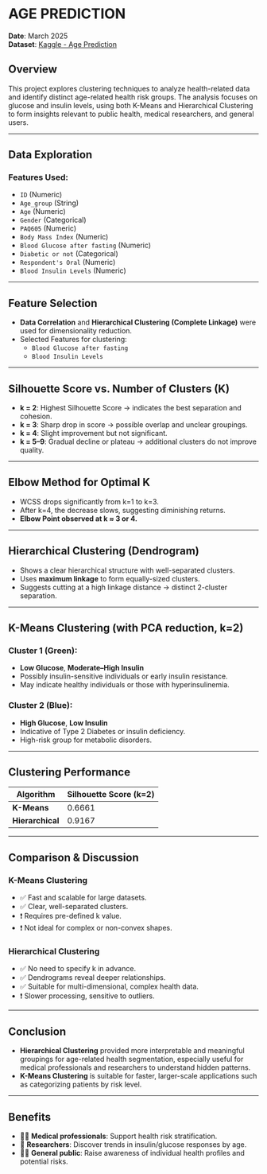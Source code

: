 # AGE PREDICTION

**Date**: March 2025  
**Dataset**: [Kaggle - Age Prediction](https://www.kaggle.com/datasets/pooriamst/age-prediction)

## Overview

This project explores clustering techniques to analyze health-related data and identify distinct age-related health risk groups. The analysis focuses on glucose and insulin levels, using both K-Means and Hierarchical Clustering to form insights relevant to public health, medical researchers, and general users.

---

## Data Exploration

### Features Used:
- `ID` (Numeric)
- `Age_group` (String)
- `Age` (Numeric)
- `Gender` (Categorical)
- `PAQ605` (Numeric)
- `Body Mass Index` (Numeric)
- `Blood Glucose after fasting` (Numeric)
- `Diabetic or not` (Categorical)
- `Respondent's Oral` (Numeric)
- `Blood Insulin Levels` (Numeric)

---

## Feature Selection

- **Data Correlation** and **Hierarchical Clustering (Complete Linkage)** were used for dimensionality reduction.
- Selected Features for clustering:
  - `Blood Glucose after fasting`
  - `Blood Insulin Levels`

---

## Silhouette Score vs. Number of Clusters (K)

- **k = 2**: Highest Silhouette Score → indicates the best separation and cohesion.
- **k = 3**: Sharp drop in score → possible overlap and unclear groupings.
- **k = 4**: Slight improvement but not significant.
- **k = 5–9**: Gradual decline or plateau → additional clusters do not improve quality.

---

## Elbow Method for Optimal K

- WCSS drops significantly from k=1 to k=3.
- After k=4, the decrease slows, suggesting diminishing returns.
- **Elbow Point observed at k ≈ 3 or 4.**

---

## Hierarchical Clustering (Dendrogram)

- Shows a clear hierarchical structure with well-separated clusters.
- Uses **maximum linkage** to form equally-sized clusters.
- Suggests cutting at a high linkage distance → distinct 2-cluster separation.

---

## K-Means Clustering (with PCA reduction, k=2)

### Cluster 1 (Green):
- **Low Glucose**, **Moderate–High Insulin**
- Possibly insulin-sensitive individuals or early insulin resistance.
- May indicate healthy individuals or those with hyperinsulinemia.

### Cluster 2 (Blue):
- **High Glucose**, **Low Insulin**
- Indicative of Type 2 Diabetes or insulin deficiency.
- High-risk group for metabolic disorders.

---

## Clustering Performance

| Algorithm               | Silhouette Score (k=2) |
|------------------------|------------------------|
| **K-Means**            | 0.6661                 |
| **Hierarchical**       | 0.9167                 |

---

## Comparison & Discussion

### K-Means Clustering
- ✅ Fast and scalable for large datasets.
- ✅ Clear, well-separated clusters.
- ❗ Requires pre-defined k value.
- ❗ Not ideal for complex or non-convex shapes.

### Hierarchical Clustering
- ✅ No need to specify k in advance.
- ✅ Dendrograms reveal deeper relationships.
- ✅ Suitable for multi-dimensional, complex health data.
- ❗ Slower processing, sensitive to outliers.

---

## Conclusion

- **Hierarchical Clustering** provided more interpretable and meaningful groupings for age-related health segmentation, especially useful for medical professionals and researchers to understand hidden patterns.
- **K-Means Clustering** is suitable for faster, larger-scale applications such as categorizing patients by risk level.

---

## Benefits

- 👩‍⚕️ **Medical professionals**: Support health risk stratification.
- 🔬 **Researchers**: Discover trends in insulin/glucose responses by age.
- 🧑‍💼 **General public**: Raise awareness of individual health profiles and potential risks.
